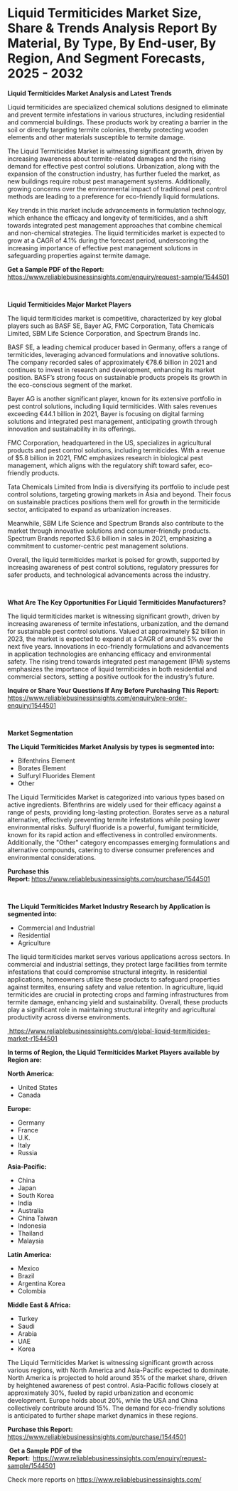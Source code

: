 <p><h1>Liquid Termiticides Market Size, Share & Trends Analysis Report By Material, By Type, By End-user, By Region, And Segment Forecasts, 2025 - 2032</h1></p><p><strong>Liquid Termiticides Market Analysis and Latest Trends</strong></p>
<p><p>Liquid termiticides are specialized chemical solutions designed to eliminate and prevent termite infestations in various structures, including residential and commercial buildings. These products work by creating a barrier in the soil or directly targeting termite colonies, thereby protecting wooden elements and other materials susceptible to termite damage.</p><p>The Liquid Termiticides Market is witnessing significant growth, driven by increasing awareness about termite-related damages and the rising demand for effective pest control solutions. Urbanization, along with the expansion of the construction industry, has further fueled the market, as new buildings require robust pest management systems. Additionally, growing concerns over the environmental impact of traditional pest control methods are leading to a preference for eco-friendly liquid formulations.</p><p>Key trends in this market include advancements in formulation technology, which enhance the efficacy and longevity of termiticides, and a shift towards integrated pest management approaches that combine chemical and non-chemical strategies. The liquid termiticides market is expected to grow at a CAGR of 4.1% during the forecast period, underscoring the increasing importance of effective pest management solutions in safeguarding properties against termite damage.</p></p>
<p><strong>Get a Sample PDF of the Report:&nbsp;</strong> <a href="https://www.reliablebusinessinsights.com/enquiry/request-sample/1544501?utm_campaign=3453&utm_medium=2&utm_source=Github&utm_content=ia&utm_term=31032025&utm_id=liquid-termiticides">https://www.reliablebusinessinsights.com/enquiry/request-sample/1544501</a></p>
<p>&nbsp;</p>
<p><strong>Liquid Termiticides Major Market Players</strong></p>
<p><p>The liquid termiticides market is competitive, characterized by key global players such as BASF SE, Bayer AG, FMC Corporation, Tata Chemicals Limited, SBM Life Science Corporation, and Spectrum Brands Inc.</p><p>BASF SE, a leading chemical producer based in Germany, offers a range of termiticides, leveraging advanced formulations and innovative solutions. The company recorded sales of approximately €78.6 billion in 2021 and continues to invest in research and development, enhancing its market position. BASF’s strong focus on sustainable products propels its growth in the eco-conscious segment of the market.</p><p>Bayer AG is another significant player, known for its extensive portfolio in pest control solutions, including liquid termiticides. With sales revenues exceeding €44.1 billion in 2021, Bayer is focusing on digital farming solutions and integrated pest management, anticipating growth through innovation and sustainability in its offerings.</p><p>FMC Corporation, headquartered in the US, specializes in agricultural products and pest control solutions, including termiticides. With a revenue of $5.8 billion in 2021, FMC emphasizes research in biological pest management, which aligns with the regulatory shift toward safer, eco-friendly products.</p><p>Tata Chemicals Limited from India is diversifying its portfolio to include pest control solutions, targeting growing markets in Asia and beyond. Their focus on sustainable practices positions them well for growth in the termiticide sector, anticipated to expand as urbanization increases.</p><p>Meanwhile, SBM Life Science and Spectrum Brands also contribute to the market through innovative solutions and consumer-friendly products. Spectrum Brands reported $3.6 billion in sales in 2021, emphasizing a commitment to customer-centric pest management solutions.</p><p>Overall, the liquid termiticides market is poised for growth, supported by increasing awareness of pest control solutions, regulatory pressures for safer products, and technological advancements across the industry.</p></p>
<p>&nbsp;</p>
<p><strong>What Are The Key Opportunities For Liquid Termiticides Manufacturers?</strong></p>
<p><p>The liquid termiticides market is witnessing significant growth, driven by increasing awareness of termite infestations, urbanization, and the demand for sustainable pest control solutions. Valued at approximately $2 billion in 2023, the market is expected to expand at a CAGR of around 5% over the next five years. Innovations in eco-friendly formulations and advancements in application technologies are enhancing efficacy and environmental safety. The rising trend towards integrated pest management (IPM) systems emphasizes the importance of liquid termiticides in both residential and commercial sectors, setting a positive outlook for the industry’s future.</p></p>
<p><strong>Inquire or Share Your Questions If Any Before Purchasing This Report:</strong> <a href="https://www.reliablebusinessinsights.com/enquiry/pre-order-enquiry/1544501?utm_campaign=3453&utm_medium=2&utm_source=Github&utm_content=ia&utm_term=31032025&utm_id=liquid-termiticides">https://www.reliablebusinessinsights.com/enquiry/pre-order-enquiry/1544501</a></p>
<p>&nbsp;</p>
<p><strong>Market Segmentation</strong></p>
<p><strong>The Liquid Termiticides Market Analysis by types is segmented into:</strong></p>
<p><ul><li>Bifenthrins Element</li><li>Borates Element</li><li>Sulfuryl Fluorides Element</li><li>Other</li></ul></p>
<p><p>The Liquid Termiticides Market is categorized into various types based on active ingredients. Bifenthrins are widely used for their efficacy against a range of pests, providing long-lasting protection. Borates serve as a natural alternative, effectively preventing termite infestations while posing lower environmental risks. Sulfuryl fluoride is a powerful, fumigant termiticide, known for its rapid action and effectiveness in controlled environments. Additionally, the "Other" category encompasses emerging formulations and alternative compounds, catering to diverse consumer preferences and environmental considerations.</p></p>
<p><strong>Purchase this Report:&nbsp;</strong><a href="https://www.reliablebusinessinsights.com/purchase/1544501?utm_campaign=3453&utm_medium=2&utm_source=Github&utm_content=ia&utm_term=31032025&utm_id=liquid-termiticides">https://www.reliablebusinessinsights.com/purchase/1544501</a></p>
<p>&nbsp;</p>
<p><strong>The Liquid Termiticides Market Industry Research by Application is segmented into:</strong></p>
<p><ul><li>Commercial and Industrial</li><li>Residential</li><li>Agriculture</li></ul></p>
<p><p>The liquid termiticides market serves various applications across sectors. In commercial and industrial settings, they protect large facilities from termite infestations that could compromise structural integrity. In residential applications, homeowners utilize these products to safeguard properties against termites, ensuring safety and value retention. In agriculture, liquid termiticides are crucial in protecting crops and farming infrastructures from termite damage, enhancing yield and sustainability. Overall, these products play a significant role in maintaining structural integrity and agricultural productivity across diverse environments.</p></p>
<p><a href="https://www.reliablebusinessinsights.com/global-liquid-termiticides-market-r1544501?utm_campaign=3453&utm_medium=2&utm_source=Github&utm_content=ia&utm_term=31032025&utm_id=liquid-termiticides">&nbsp;https://www.reliablebusinessinsights.com/global-liquid-termiticides-market-r1544501</a></p>
<p><strong>In terms of Region, the Liquid Termiticides Market Players available by Region are:</strong></p>
<p>
    <p> <strong> North America: </strong>
        <ul>
            <li>United States</li>
            <li>Canada</li>
        </ul>
        </p> 
    <p> <strong> Europe: </strong>
        <ul>
            <li>Germany</li>
            <li>France</li>
            <li>U.K.</li>
            <li>Italy</li>
            <li>Russia</li>
        </ul>
        </p> 
    <p> <strong> Asia-Pacific: </strong>
        <ul>
            <li>China</li>
            <li>Japan</li>
            <li>South Korea</li>
            <li>India</li>
            <li>Australia</li>
            <li>China Taiwan</li>
            <li>Indonesia</li>
            <li>Thailand</li>
            <li>Malaysia</li>
        </ul>
        </p> 
    <p> <strong> Latin America: </strong>
        <ul>
            <li>Mexico</li>
            <li>Brazil</li>
            <li>Argentina Korea</li>
            <li>Colombia</li>
        </ul>
        </p> 
    <p> <strong> Middle East & Africa: </strong>
        <ul>
            <li>Turkey</li>
            <li>Saudi</li>
            <li>Arabia</li>
            <li>UAE</li>
            <li>Korea</li>
        </ul>
    </p>
    </p>
<p><p>The Liquid Termiticides Market is witnessing significant growth across various regions, with North America and Asia-Pacific expected to dominate. North America is projected to hold around 35% of the market share, driven by heightened awareness of pest control. Asia-Pacific follows closely at approximately 30%, fueled by rapid urbanization and economic development. Europe holds about 20%, while the USA and China collectively contribute around 15%. The demand for eco-friendly solutions is anticipated to further shape market dynamics in these regions.</p></p>
<p><strong>Purchase this Report: </strong><a href="https://www.reliablebusinessinsights.com/purchase/1544501?utm_campaign=3453&utm_medium=2&utm_source=Github&utm_content=ia&utm_term=31032025&utm_id=liquid-termiticides">https://www.reliablebusinessinsights.com/purchase/1544501</a></p>
<p>&nbsp;<strong>Get a Sample PDF of the Report:&nbsp;&nbsp;</strong><a href="https://www.reliablebusinessinsights.com/enquiry/request-sample/1544501?utm_campaign=3453&utm_medium=2&utm_source=Github&utm_content=ia&utm_term=31032025&utm_id=liquid-termiticides">https://www.reliablebusinessinsights.com/enquiry/request-sample/1544501</a></p>
<p><strong></strong></p>
<p>Check more reports on <a href="https://www.reliablebusinessinsights.com/?utm_campaign=3453&utm_medium=2&utm_source=Github&utm_content=ia&utm_term=31032025&utm_id=liquid-termiticides">https://www.reliablebusinessinsights.com/</a></p>